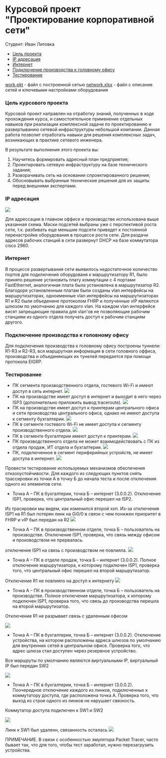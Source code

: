 # Курсовой проект "Проектирование корпоративной сети"


Студент: Иван Литовка


* [Цель проекта](#цель-курсового-проекта)
* [IP адресация](#IP-адресация)
* [Интернет](#интернет)
* [Подключение производства к головному офису](#Подключение-производства-к-головному-офису) 
* [Тестирование](#тестирование) 


[work.pkt](./work.pkt) - файл с построенной сетью
[network.xlsx](./network.xlsx) - файл с описание сетей и ключевыми настройками оборудования


### Цель курсового проекта

Курсовой проект направлен на отработку знаний, полученных в ходе прохождения курса, и самостоятельное применение отдельных навыков при реализации комплексной задачи по проектированию и развертыванию сетевой инфраструктуры небольшой компании. Данная работа позволит отработать навыки для решения комплексных задач, возникающих в практике сетевого инженера.  

В результате выполнения этого проекта вы:

1. Научитесь формировать адресный план предприятия;
2. Проектировать сетевую инфраструктуру на базе технического задания;
3. Разворачивать сеть на основании спроектированного решения;
4. Обосновывать выбранные технические решения для их защиты перед внешними экспертами.


### IP адресация

![](./img/ip.jpg)


Для адрессации в главном оффисе и производстве использована выше указанная схема. Маски подсетей выбраны уже с перспективой роста сети, т.к. разбивать еще меньшие подсети приведет к постоянной перенастройке оборудования в процессе роста сети. Для раздачи адресов рабочих станций в сети развернут DHCP на базе коммутатора cisco 2960.

### Интернет

В процессе развертывания сети выявилось недостаточное количество портов для подключения оборудованя к маршрутизатору R1, было принято решение установить плату коммутации с 4 портами FastEthernet, аналогичная плата была установлена в маршрутизатор R2. Благодоря установленным платам были созданы vlan интерфейсы на маршрутизаторах, одноименные vlan интерфейсы на маршрутизаторах R1 и R2 были объеденине протоколом FHRP и полученные vIP являются шлюзом по умолчанию для каждого vlan. На каждом vlan интерфейсе висят запрещающие правила для vlan'ов не позволяющие рабочим станциям из одного отдела получать доступ к рабочим станциям другого.

### Подключение производства к головному офису

Для подключения производства к головному офису построены туннели: R1-R3 и R2-R3, вся маршрутная информация в сети головного оффиса, производства и объединяющих их тунелей передается при помощи протокола EIGRP.

### Тестирование

- ПК сегмента производственного отдела, гостевого Wi-Fi и имеют доступ в сеть интернет.
![](./img/test1.jpg)
- ПК на производстве имеет доступ в интернет и выходит в него через ISP3 (дополнительно приложить вывод traceroute).
![](./img/test2.jpg)
- ПК на производстве имеет доступ к принтерам центрального офиса и сети производства центрального офиса, однако не имеют доступа к сегменту бухгалтерии.
![](./img/test3.jpg)
- ПК в сегменте гостевого Wi-Fi не имеет доступа к сегменту производственного отдела.
![](./img/test4.jpg)
- ПК в сегменте бухгалтерии имеют доступ к принтерам.
![](./img/test5.jpg)
- ПК производственного отдела не может взаимодействовать с ПК из отдела продаж, ИТ отдела и бухгалтерии.
![](./img/test6.jpg)
- ПК, подключенное в сегмент периферийных устройств, не имеет доступа в интернет. 
![](./img/test7.jpg)

Провести тестирование используемых механизмов обеспечения отказоустойчивости. Для каждого из следующих пунктов снять трассировки из точки А в точку Б до начала теста и после отключения одного из элементов сети. 

- Точка А – ПК в бухгалтерии, точка Б – интернет (3.0.0.2). Отключение ISP1, проверка, что центральный офис перешел на ISP2. 

Из трасировки мы видем, как изменился второй хоп. Из-за отключения ISP1 на R1 был потерян линк на Gi0/0 в связи с чем понижен приоритет в FHRP и vIP был передан на R2
![](./img/test8.jpg)

- Точка А – ПК в производственном отделе, точка Б – пользователь на производстве. Отключение ISP1, проверка, что связь между офисом и производством не прервалась.

отключение ISP1 на связь с производством не повлияла.
![](./img/test9.jpg)


- Точка А – ПК в отделе продаж, точка Б – интернет (3.0.0.2). Полное отключение маршрутизатора, к которому подключен ISP1, проверка того, что центральный офис перешел на второй маршрутизатор. 

Отключение R1 не повлияло на доступ к интернету
![](./img/test10.jpg)

- Точка А – ПК в производственном отделе, точка Б – пользователь на производстве. Полное отключение маршрутизатора, к которому подключен ISP1, проверка того, что связь до производства перешла на второй маршрутизатор. 

Отключение R1 не разрывает связь с удаленным офисом

![](./img/test13.jpg)

- Точка А – ПК в бухгалтерии, точка Б – интернет (3.0.0.2). Отключение устройства, на котором расположены адреса шлюзов по умолчанию для внутренних сетей в центральном офисе. Проверка того, что адрес шлюза стал доступен через резервное устройство.

Все маршруты по умолчанию являются виртуальными IP, виртуальный IP был передан SW2

![](./img/test14.jpg)


- Точка А – ПК в бухгалтерии, точка Б – интернет (3.0.0.2). Поочередное отключение каждого из линков, подключенных к коммутатору доступа, где расположена точка А. Проверка того, что выход из строя одного из линков не нарушает связность.

Коммутатор доступа подключен к SW1 и SW2

![](./img/test11.jpg)

Линк к SW1 был удаленн, связанность осталась
![](./img/test12.jpg)

ПРИМЕЧАНИЕ. В связи с особенностью эмулятора Packet Tracer, часто бывает так, что для того, чтобы тест заработал, нужно перезагрузить устройства. 

